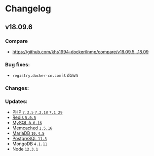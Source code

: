 # Changelog

## v18.09.6

### Compare

* https://github.com/khs1994-docker/lnmp/compare/v18.09.5...18.09

### Bug fixes:

* `registry.docker-cn.com` is down

### Changes:

### Updates:

* [PHP `7.3.5` `7.2.18` `7.1.29`](https://www.php.net/ChangeLog-7.php#7.3.5)
* [Redis `5.0.5`](https://raw.githubusercontent.com/antirez/redis/5.0/00-RELEASENOTES)
* [MySQL `8.0.16`](https://dev.mysql.com/doc/relnotes/mysql/8.0/en/news-8-0-16.html)
* [Memcached `1.5.16`](https://github.com/memcached/memcached/wiki/ReleaseNotes1515)
* [MariaDB `10.4.5`](https://mariadb.com/kb/en/library/mariadb-1045-release-notes/)
* [PostgreSQL `11.3`](https://www.postgresql.org/about/news/1939/)
* MongoDB `4.1.11`
* Node `12.3.1`
